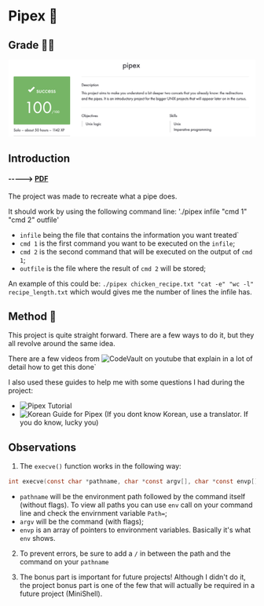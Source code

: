 # Pipex :postbox:

## Grade 🧑‍🎓

![Grade](https://github.com/J0Santos/42-pipex/blob/c00f67eecb54837db3b8c78196eef72b6a13e964/Readme_utils/Grade.png)

## Introduction

#### -----> [PDF]()

The project was made to recreate what a pipe does.

It should work by using the following command line:
'./pipex infile "cmd 1" "cmd 2" outfile'

  - `infile` being the file that contains the information you want treated`
  - `cmd 1` is the first command you want to be executed on the `infile`;
  - `cmd 2` is the second command that will be executed on the output of `cmd 1`;
  - `outfile` is the file where the result of `cmd 2` will be stored;

An example of this could be: `./pipex chicken_recipe.txt "cat -e" "wc -l" recipe_length.txt` which would gives me the number of lines the infile has.

## Method 🧪

This project is quite straight forward. There are a few ways to do it, but they all revolve around the same idea.

There are a few videos from ![CodeVault](https://www.youtube.com/playlist?list=PLfqABt5AS4FkW5mOn2Tn9ZZLLDwA3kZUY) on youtube that explain in a lot of detail how to get this done`

I also used these guides to help me with some questions I had during the project:

- ![Pipex Tutorial](https://csnotes.medium.com/pipex-tutorial-42-project-4469f5dd5901)
- ![Korean Guide for Pipex](https://bigpel66.oopy.io/library/42/inner-circle/8) (If you dont know Korean, use a translator. If you do know, lucky you)

## Observations

1. The `execve()` function works in the following way:

```C
int execve(const char *pathname, char *const argv[], char *const envp[])
```
- `pathname` will be the environment path followed by the command itself (without flags). To view all paths you can use `env` call on your command line and check the envirnment variable `Path=`;
- `argv` will be the command (with flags);
- `envp` is an array of pointers to environment variables. Basically it's what `env` shows.

2. To prevent errors, be sure to add a `/` in between the path and the command on your `pathname`

3. The bonus part is important for future projects! Although I didn't do it, the project bonus part is one of the few that will actually be required in a future project (MiniShell).
